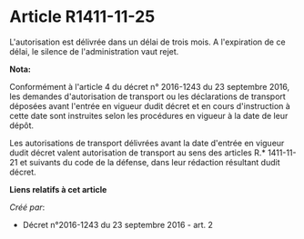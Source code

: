 # Article R1411-11-25

L'autorisation est délivrée dans un délai de trois mois. A l'expiration de ce délai, le silence de l'administration vaut
rejet.

**Nota:**

Conformément à l'article 4 du décret n° 2016-1243 du 23 septembre 2016, les demandes d'autorisation de transport ou les
déclarations de transport déposées avant l'entrée en vigueur dudit décret et en cours d'instruction à cette date sont
instruites selon les procédures en vigueur à la date de leur dépôt.

Les autorisations de transport délivrées avant la date d'entrée en vigueur dudit décret valent autorisation de transport au
sens des articles R.* 1411-11-21 et suivants du code de la défense, dans leur rédaction résultant dudit décret.

**Liens relatifs à cet article**

_Créé par_:

  - Décret n°2016-1243 du 23 septembre 2016 - art. 2
